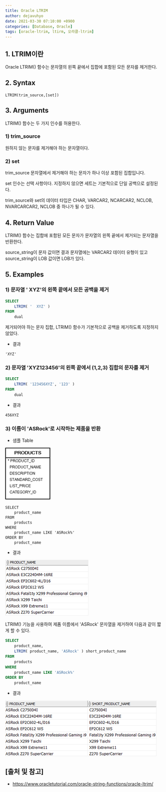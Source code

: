 ```yaml
---
title: Oracle LTRIM
author: dejavuhyo
date: 2021-03-30 07:10:00 +0900
categories: [Database, Oracle]
tags: [oracle-ltrim, ltirm, 오라클-ltrim]
---
```


## 1. LTRIM이란
Oracle LTRIM() 함수는 문자열의 왼쪽 끝에서 집합에 포함된 모든 문자를 제거한다.

## 2. Syntax

```text
LTRIM(trim_source,[set])
```

## 3. Arguments
LTRIM() 함수는 두 가지 인수를 허용한다.

### 1) trim_source
원하지 않는 문자를 제거해야 하는 문자열이다.

### 2) set
trim_source 문자열에서 제거해야 하는 문자가 하나 이상 포함된 집합입니다.

set 인수는 선택 사항이다. 지정하지 않으면 세트는 기본적으로 단일 공백으로 설정된다.

trim_source와 set의 데이터 타입은 CHAR, VARCAR2, NCARCAR2, NCLOB, NVARCARCAR2, NCLOB 중 하나가 될 수 있다.

## 4. Return Value
LTRIM() 함수는 집합에 포함된 모든 문자가 문자열의 왼쪽 끝에서 제거되는 문자열을 반환한다.

source_string이 문자 값이면 결과 문자열에는 VARCAR2 데이터 유형이 있고 source_string이 LOB 값이면 LOB가 있다.

## 5. Examples

### 1) 문자열 '  XYZ'의 왼쪽 끝에서 모든 공백을 제거

```sql
SELECT
    LTRIM( '  XYZ' )
FROM
    dual
```

제거되어야 하는 문자 집합, LTRIM() 함수가 기본적으로 공백을 제거하도록 지정하지 않았다.

* 결과

```text
'XYZ'
```

### 2) 문자열 'XYZ123456'의 왼쪽 끝에서 (1,2,3) 집합의 문자를 제거

```sql
SELECT
    LTRIM( '123456XYZ', '123' )
FROM
    dual
```

* 결과

```text
456XYZ
```

### 3) 이름이 'ASRock'로 시작하는 제품을 반환

* 샘플 Table

![products-table](/assets/img/2021-03-30-oracle-ltrim/products-table.png)

```text
SELECT
    product_name
FROM
    products
WHERE
    product_name LIKE 'ASRock%'
ORDER BY
    product_name
```

* 결과

![ltrim-funcion-example](/assets/img/2021-03-30-oracle-ltrim/ltrim-funcion-example.png)

LTRIM() 기능을 사용하여 제품 이름에서 'ASRock' 문자열을 제거하여 다음과 같이 짧게 할 수 있다.

```sql
SELECT
    product_name,
    LTRIM( product_name, 'ASRock' ) short_product_name
FROM
    products
WHERE
    product_name LIKE 'ASRock%'
ORDER BY
    product_name
```
* 결과

![ltrim-funcion](/assets/img/2021-03-30-oracle-ltrim/ltrim-funcion.png)

## [출처 및 참고]
* <https://www.oracletutorial.com/oracle-string-functions/oracle-ltrim/>
